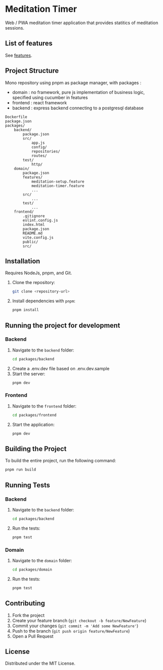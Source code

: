 # Meditation Timer

Web / PWA meditation timer application that provides statitics of meditation sessions.

## List of features

See [features](packages/domain/features).

## Project Structure

Mono repository using pnpm as package manager, with packages :

- domain : no framework, pure js implementation of business logic, specified using cucumber in features
- frontend : react framework
- backend : express backend connecting to a postgresql database

```
Dockerfile
package.json
packages/
    backend/
        package.json
        src/
            app.js
            config/
            repositories/
            routes/
        test/
            http/
    domain/
        package.json
        features/
            meditation-setup.feature
            meditation-timer.feature
            ...
        src/
            ...
        test/
            ...
    frontend/
        .gitignore
        eslint.config.js
        index.html
        package.json
        README.md
        vite.config.js
        public/
        src/
```

## Installation

Requires NodeJs, pnpm, and Git.

1. Clone the repository:
   ```sh
   git clone <repository-url>
   ```
2. Install dependencies with `pnpm`:
   ```sh
   pnpm install
   ```

## Running the project for development

### Backend

1. Navigate to the `backend` folder:
   ```sh
   cd packages/backend
   ```
2. Create a .env.dev file based on .env.dev.sample
3. Start the server:
   ```sh
   pnpm dev
   ```

### Frontend

1. Navigate to the `frontend` folder:
   ```sh
   cd packages/frontend
   ```
2. Start the application:
   ```sh
   pnpm dev
   ```

## Building the Project

To build the entire project, run the following command:

```sh
pnpm run build
```

## Running Tests

### Backend

1. Navigate to the `backend` folder:
   ```sh
   cd packages/backend
   ```
2. Run the tests:
   ```sh
   pnpm test
   ```

### Domain

1. Navigate to the `domain` folder:
   ```sh
   cd packages/domain
   ```
2. Run the tests:
   ```sh
   pnpm test
   ```

## Contributing

1. Fork the project
2. Create your feature branch (`git checkout -b feature/NewFeature`)
3. Commit your changes (`git commit -m 'Add some NewFeature'`)
4. Push to the branch (`git push origin feature/NewFeature`)
5. Open a Pull Request

## License

Distributed under the MIT License.
